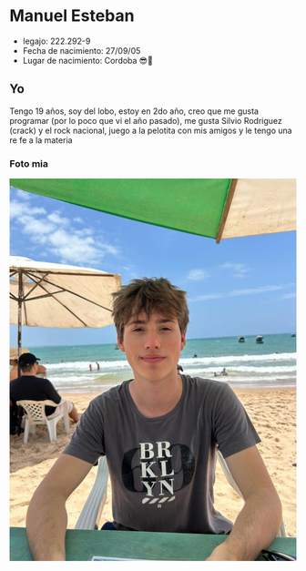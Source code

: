 # Manuel Esteban
- legajo: 222.292-9
- Fecha de nacimiento: 27/09/05
- Lugar de nacimiento: Cordoba 😎🤙
## Yo
Tengo 19 años, soy del lobo, estoy en 2do año, creo que me gusta programar (por lo poco que vi el año pasado), me gusta Silvio Rodriguez (crack) y el rock nacional, juego a la pelotita con mis amigos y le tengo una re fe a la materia

### Foto mia
![Imagen Mía](dedd0f1c-fa01-4720-b8c6-dc1f4c324b80.jpg)
